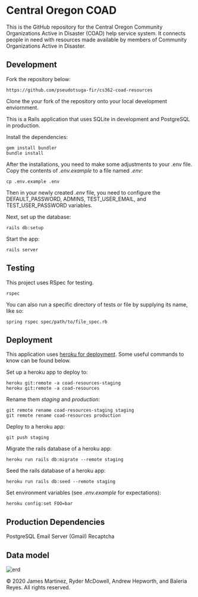 # Central Oregon COAD

This is the GitHub repository for the Central Oregon Community Organizations Active
in Disaster (COAD) help service system. It connects people in need with resources
made available by members of Community Organizations Active in Disaster.

## Development

Fork the repository below:

```
https://github.com/pseudotsuga-fir/cs362-coad-resources
```
Clone the your fork of the repository onto your local development enviornment.

This is a Rails application that uses SQLite in development and PostgreSQL in production.

Install the dependencies:

```
gem install bundler
bundle install
```

After the installations, you need to make some adjustments to your .env file. Copy the contents of _.env.example_ to a file named _.env_:

```
cp .env.example .env
```
Then in your newly created _.env_ file, you need to configure the DEFAULT_PASSWORD, ADMINS, TEST_USER_EMAIL, and TEST_USER_PASSWORD variables.

Next, set up the database:

```
rails db:setup
```


Start the app:

```
rails server
```

## Testing

This project uses RSpec for testing.

```
rspec
```

You can also run a specific directory of tests or file by supplying its name, like so:

```
spring rspec spec/path/to/file_spec.rb
```

## Deployment

This application uses [heroku for deployment](https://devcenter.heroku.com/articles/git).
Some useful commands to know can be found below.

Set up a heroku app to deploy to:

```
heroku git:remote -a coad-resources-staging
heroku git:remote -a coad-resources

```

Rename them _staging_ and _production_:

```
git remote rename coad-resources-staging staging
git remote rename coad-resources production

```

Deploy to a heroku app:

```
git push staging
```

Migrate the rails database of a heroku app:

```
heroku run rails db:migrate --remote staging
```

Seed the rails database of a heroku app:

```
heroku run rails db:seed --remote staging
```

Set environment variables (see _.env.example_ for expectations):

```
heroku config:set FOO=bar
```

## Production Dependencies

PostgreSQL
Email Server (Gmail)
Recaptcha

## Data model
![erd](public/documentation/erd.jpg?raw=true)


&copy; 2020 James Martinez, Ryder McDowell, Andrew Hepworth, and Baleria Reyes. All rights reserved.